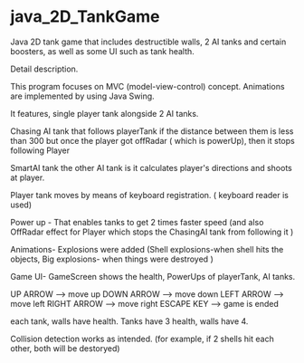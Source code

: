 # java_2D_TankGame
Java 2D tank game that includes destructible walls, 2 AI tanks and certain boosters, as well as some UI such as tank health.


Detail description.

This program focuses on MVC (model-view-control) concept. Animations are implemented by using Java Swing.

It features, single player tank alongside 2 AI tanks. 

Chasing AI tank
that follows playerTank if the distance between them is less than 300 but once the player got offRadar ( which is powerUp), then it stops following Player

SmartAI tank
the other AI tank is it calculates player's directions and shoots at player.

Player tank 
moves by means of keyboard registration. ( keyboard reader is used)

Power up - That enables tanks to get 2 times faster speed (and also OffRadar effect for Player which stops the ChasingAI tank from following it )

Animations- Explosions were added (Shell explosions-when shell hits the objects, Big explosions- when things were destroyed )

Game UI- GameScreen shows the health, PowerUps of playerTank, AI tanks.

UP ARROW    --> move up
DOWN ARROW  --> move down
LEFT ARROW  --> move left
RIGHT ARROW --> move right 
ESCAPE KEY  --> game is ended

each tank, walls have health. Tanks have 3 health, walls have 4.

Collision detection works as intended. (for example, if 2 shells hit each other, both will be destoryed)




